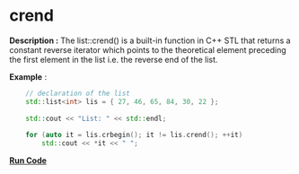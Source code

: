 # crend

**Description :** The list::crend() is a built-in function in C++ STL that returns a constant reverse iterator which points to the theoretical element preceding the first element in the list i.e. the reverse end of the list. 

**Example** :
```cpp
    // declaration of the list 
    std::list<int> lis = { 27, 46, 65, 84, 30, 22 }; 
  
    std::cout << "List: " << std::endl; 
  
    for (auto it = lis.crbegin(); it != lis.crend(); ++it) 
        std::cout << *it << " "; 

```
**[Run Code](https://rextester.com/OQF41615)**
